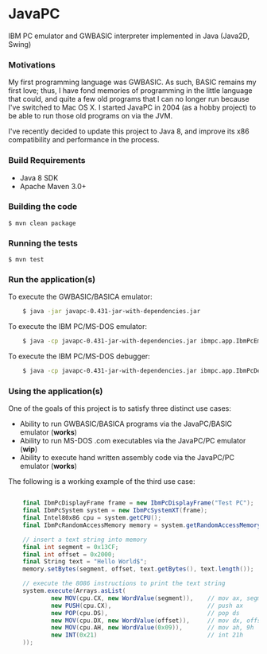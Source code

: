 # JavaPC

IBM PC emulator and GWBASIC interpreter implemented in Java (Java2D, Swing)

### Motivations

My first programming language was GWBASIC. As such, BASIC remains my first love; thus, I have fond memories of
programming in the little language that could, and quite a few old programs that I can no longer run because I've 
switched to Mac OS X. I started JavaPC in 2004 (as a hobby project) to be able to run those old programs on via the JVM.

I've recently decided to update this project to Java 8, and improve its x86 compatibility and performance in the process.

### Build Requirements

* Java 8 SDK 
* Apache Maven 3.0+

### Building the code

    $ mvn clean package
      
### Running the tests

    $ mvn test    

### Run the application(s)

To execute the GWBASIC/BASICA emulator:

```bash
	$ java -jar javapc-0.431-jar-with-dependencies.jar
```

To execute the IBM PC/MS-DOS emulator:

```bash
	$ java -cp javapc-0.431-jar-with-dependencies.jar ibmpc.app.IbmPcEmulator
```

To execute the IBM PC/MS-DOS debugger:

```bash
	$ java -cp javapc-0.431-jar-with-dependencies.jar ibmpc.app.IbmPcDebugger
```

### Using the application(s)

One of the goals of this project is to satisfy three distinct use cases:
* Ability to run GWBASIC/BASICA programs via the JavaPC/BASIC emulator (**works**)
* Ability to run MS-DOS .com executables via the JavaPC/PC emulator (**wip**)
* Ability to execute hand written assembly code via the JavaPC/PC emulator (**works**)

The following is a working example of the third use case:

```scala

	final IbmPcDisplayFrame frame = new IbmPcDisplayFrame("Test PC");
	final IbmPcSystem system = new IbmPcSystemXT(frame);
	final Intel80x86 cpu = system.getCPU();
	final IbmPcRandomAccessMemory memory = system.getRandomAccessMemory();

	// insert a text string into memory
	final int segment = 0x13CF;
	final int offset = 0x2000;
	final String text = "Hello World$";
	memory.setBytes(segment, offset, text.getBytes(), text.length());

	// execute the 8086 instructions to print the text string
	system.execute(Arrays.asList(
			new MOV(cpu.CX, new WordValue(segment)),    // mov ax, segment
			new PUSH(cpu.CX),                           // push ax
			new POP(cpu.DS),                            // pop ds
			new MOV(cpu.DX, new WordValue(offset)),     // mov dx, offset
			new MOV(cpu.AH, new WordValue(0x09)),       // mov ah, 9h
			new INT(0x21)                               // int 21h
	));
```